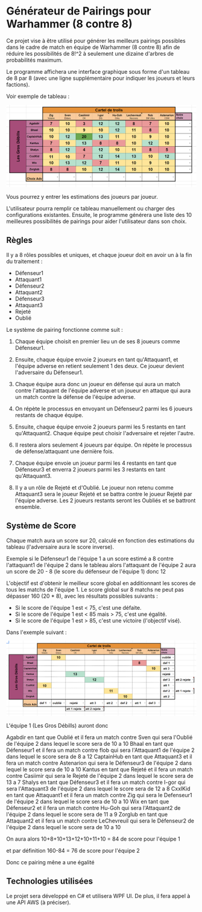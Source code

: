 # Générateur de Pairings pour Warhammer (8 contre 8)

Ce projet vise à être utilisé pour générer les meilleurs pairings possibles dans le cadre de match en équipe de Warhammer (8 contre 8) afin de réduire les possibilités de 8!^2 à seulement une dizaine d'arbres de probabilités maximum.

Le programme affichera une interface graphique sous forme d'un tableau de 8 par 8 (avec une ligne supplémentaire pour indiquer les joueurs et leurs factions).

Voir exemple de tableau :

![Tableau de pairing](./pairing_complet.png)

Vous pourrez y entrer les estimations des joueurs par joueur.

L'utilisateur pourra remplir ce tableau manuellement ou charger des configurations existantes. Ensuite, le programme générera une liste des 10 meilleures possibilités de pairings pour aider l'utilisateur dans son choix.

## Règles

Il y a 8 rôles possibles et uniques, et chaque joueur doit en avoir un à la fin du traitement :

- Défenseur1
- Attaquant1
- Défenseur2
- Attaquant2
- Défenseur3
- Attaquant3
- Rejeté
- Oublié

Le système de pairing fonctionne comme suit :

1. Chaque équipe choisit en premier lieu un de ses 8 joueurs comme Défenseur1.

2. Ensuite, chaque équipe envoie 2 joueurs en tant qu'Attaquant1, et l'équipe adverse en retient seulement 1 des deux. Ce joueur devient l'adversaire du Défenseur1.

3. Chaque équipe aura donc un joueur en défense qui aura un match contre l'attaquant de l'équipe adverse et un joueur en attaque qui aura un match contre la défense de l'équipe adverse.

4. On répète le processus en envoyant un Défenseur2 parmi les 6 joueurs restants de chaque équipe.

5. Ensuite, chaque équipe envoie 2 joueurs parmi les 5 restants en tant qu'Attaquant2. Chaque équipe peut choisir l'adversaire et rejeter l'autre.

6. Il restera alors seulement 4 joueurs par équipe. On répète le processus de défense/attaquant une dernière fois.

7. Chaque équipe envoie un joueur parmi les 4 restants en tant que Défenseur3 et enverra 2 joueurs parmi les 3 restants en tant qu'Attaquant3.

8. Il y a un rôle de Rejeté et d'Oublié. Le joueur non retenu comme Attaquant3 sera le joueur Rejeté et se battra contre le joueur Rejeté par l'équipe adverse. Les 2 joueurs restants seront les Oubliés et se battront ensemble.

## Système de Score

Chaque match aura un score sur 20, calculé en fonction des estimations du tableau (l'adversaire aura le score inverse).

Exemple si le Défenseur1 de l'équipe 1 a un score estimé a 8 contre l'attaquant1 de l'équipe 2 dans le tableau alors l'attaquant de l'équipe 2 aura un score de 20 - 8 (le score du défenseur de l'équipe 1) donc 12 

L'objectif est d'obtenir le meilleur score global en additionnant les scores de tous les matchs de l'équipe 1. Le score global sur 8 matchs ne peut pas dépasser 160 (20 * 8), avec les résultats possibles suivants :

- Si le score de l'équipe 1 est < 75, c'est une défaite.
- Si le score de l'équipe 1 est < 85 mais > 75, c'est une égalité.
- Si le score de l'équipe 1 est > 85, c'est une victoire (l'objectif visé).

Dans l'exemple suivant :

![Tableau de pairing](./pairing_avec_roles.png)

L'équipe 1 (Les Gros Débills) auront donc

Agabdir en tant que Oublié et il fera un match contre Sven qui sera l'Oublié de l'équipe 2 dans lequel le score sera de 10 a 10 
Bhaal en tant que Défenseur1 et il fera un match contre flob qui sera l'Attaquant1 de l'équipe 2 dans lequel le score sera de 8 a 12
CaptainHub en tant que Attaquant3 et il fera un match contre Astenarion qui sera le Défenseur3 de l'équipe 2 dans lequel le score sera de 10 a 10
Kantus en tant que Rejeté et il fera un match contre Casiimir qui sera le Rejeté de l'équipe 2 dans lequel le score sera de 13 a 7
Shalys en tant que Défenseur3 et il fera un match contre I-gor qui sera l'Attaquant3 de l'équipe 2 dans lequel le score sera de 12 a 8
CxxlKid en tant que Attaquant1 et il fera un match contre Zig qui sera le Defenseur1 de l'équipe 2 dans lequel le score sera de 10 a 10
Wix en tant que Défenseur2 et il fera un match contre Hu-Goh qui sera l'Attaquant2 de l'équipe 2 dans lequel le score sera de 11 a 9
Zorglub en tant que Attaquant2 et il fera un match contre LeChevreuil qui sera le Défenseur2 de l'équipe 2 dans lequel le score sera de 10 a 10

On aura alors 10+8+10+13+12+10+11+10 = 84 de score pour l'équipe 1

et par définition 160-84 = 76 de score pour l'équipe 2

Donc ce pairing mêne a une égalité

## Technologies utilisées

Le projet sera développé en C# et utilisera WPF UI. De plus, il fera appel à une API AWS (à préciser).
